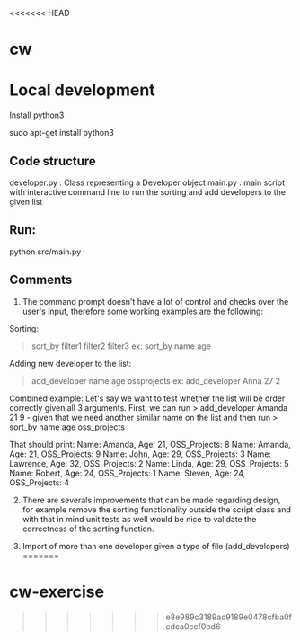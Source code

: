 <<<<<<< HEAD
# cw

Local development
======

Install python3

sudo apt-get install python3

Code structure
--------------

developer.py : Class representing a Developer object
main.py : main script with interactive command line to run the sorting and add developers to the given list

Run:
---
python src/main.py

Comments
-----------------
1. The command prompt doesn't have a lot of control and checks over the user's input, therefore some working examples are the following:

Sorting:
  > sort_by filter1 filter2 filter3
    ex: sort_by name age

Adding new developer to the list:
  > add_developer name age ossprojects
    ex: add_developer Anna 27 2

Combined example:
Let's say we want to test whether the list will be order correctly given all 3 arguments. 
First, we can run
      > add_developer Amanda 21 9 - given that we need another similar name on the list
and then run
      > sort_by name age oss_projects 

That should print:
Name: Amanda, Age: 21, OSS_Projects: 8
Name: Amanda, Age: 21, OSS_Projects: 9
Name: John, Age: 29, OSS_Projects: 3
Name: Lawrence, Age: 32, OSS_Projects: 2
Name: Linda, Age: 29, OSS_Projects: 5
Name: Robert, Age: 24, OSS_Projects: 1
Name: Steven, Age: 24, OSS_Projects: 4

2. There are severals improvements that can be made regarding design, for example remove the sorting functionality outside the script class and with that in mind unit tests as well would be nice to validate the correctness of the sorting function. 

3. Import of more than one developer given a type of file (add_developers)
=======
# cw-exercise
>>>>>>> e8e989c3189ac9189e0478cfba0fcdca0ccf0bd6

